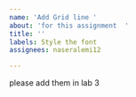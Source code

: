 ```yaml
---
name: 'Add Grid line '
about: 'for this assignment  '
title: ''
labels: Style the font
assignees: naseralemi12

---
```


please add them in lab 3
